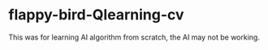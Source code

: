 # flappy-bird-Qlearning-cv
This was for learning AI algorithm from scratch, the AI may not be working. 
